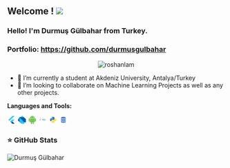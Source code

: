 ## Welcome ! <img src="https://github.com/TheDudeThatCode/TheDudeThatCode/blob/master/Assets/Earth.gif" width="24px">

### Hello! I'm Durmuş Gülbahar from Turkey.

### Portfolio: https://github.com/durmusgulbahar

<p align="center"> <img src="https://komarev.com/ghpvc/?username=roshanlam&label=Views&color=blue&style=plastic" alt="roshanlam" /> </p>

- 🏫 I’m currently a student at Akdeniz University, Antalya/Turkey
- 👯 I’m looking to collaborate on Machine Learning Projects as well as any other projects.

**Languages and Tools:**  

<code><img height="20" src="https://raw.githubusercontent.com/github/explore/80688e429a7d4ef2fca1e82350fe8e3517d3494d/topics/flutter/flutter.png"></code>
<code><img height="20" src="https://raw.githubusercontent.com/github/explore/80688e429a7d4ef2fca1e82350fe8e3517d3494d/topics/dart/dart.png"></code>
<code><img height="20" src="https://raw.githubusercontent.com/github/explore/80688e429a7d4ef2fca1e82350fe8e3517d3494d/topics/android/android.png"></code>
<code><img height="20" src="https://raw.githubusercontent.com/github/explore/80688e429a7d4ef2fca1e82350fe8e3517d3494d/topics/java/java.png"></code>
<code><img height="20" src="https://raw.githubusercontent.com/github/explore/80688e429a7d4ef2fca1e82350fe8e3517d3494d/topics/python/python.png"></code>
<code><img height="20" src="https://raw.githubusercontent.com/github/explore/80688e429a7d4ef2fca1e82350fe8e3517d3494d/topics/sql/sql.png"></code>

### ⭐ GitHub Stats

 <p> 
    <img src="https://github-readme-stats.vercel.app/api?username=durmusgulbahar&count_private=true&show_icons=true&theme=default&line" alt="Durmuş Gülbahar" width="420"/> 
 </p>


